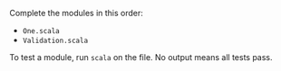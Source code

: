 Complete the modules in this order:

- `One.scala`
- `Validation.scala`

To test a module, run `scala` on the file. No output means all tests pass.

